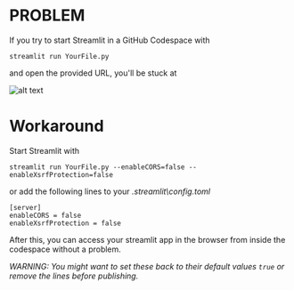 # PROBLEM

If you try to start Streamlit in a GitHub Codespace with

```streamlit run YourFile.py```

and open the provided URL, you'll be stuck at

![alt text](https://github.com/RomanKehr/streamlit-codespaces/raw/main/pleasewait.png "Please wait...")

# Workaround

Start Streamlit with

```streamlit run YourFile.py --enableCORS=false --enableXsrfProtection=false```

or add the following lines to your _.streamlit\config.toml_

```
[server]
enableCORS = false
enableXsrfProtection = false
```

After this, you can access your streamlit app in the browser from inside the codespace without a problem.

*WARNING: You might want to set these back to their default values ```true``` or remove the lines before publishing.*
